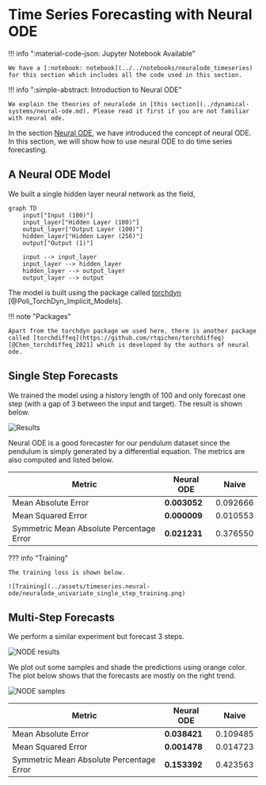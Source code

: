 # Time Series Forecasting with Neural ODE

!!! info ":material-code-json: Jupyter Notebook Available"

    We have a [:notebook: notebook](../../notebooks/neuralode_timeseries) for this section which includes all the code used in this section.


!!! info ":simple-abstract: Introduction to Neural ODE"

    We explain the theories of neuralode in [this section](../dynamical-systems/neural-ode.md). Please read it first if you are not familiar with neural ode.


In the section [Neural ODE](../dynamical-systems/neural-ode.md), we have introduced the concept of neural ODE. In this section, we will show how to use neural ODE to do time series forecasting.


## A Neural ODE Model

We built a single hidden layer neural network as the field,

```mermaid
graph TD
    input["Input (100)"]
    input_layer["Hidden Layer (100)"]
    output_layer["Output Layer (100)"]
    hidden_layer["Hidden Layer (256)"]
    output["Output (1)"]

    input --> input_layer
    input_layer --> hidden_layer
    hidden_layer --> output_layer
    output_layer --> output
```

The model is built using the package called [torchdyn](https://github.com/DiffEqML/torchdyn) [@Poli_TorchDyn_Implicit_Models].

!!! note "Packages"

    Apart from the torchdyn package we used here, there is another package called [torchdiffeq](https://github.com/rtqichen/torchdiffeq) [@Chen_torchdiffeq_2021] which is developed by the authors of neural ode.


## Single Step Forecasts

We trained the model using a history length of 100 and only forecast one step (with a gap of 3 between the input and target). The result is shown below.

![Results](../assets/timeseries.neural-ode/neuralode_univariate_results.png)

Neural ODE is a good forecaster for our pendulum dataset since the pendulum is simply generated by a differential equation. The metrics are also computed and listed below.

| Metric | Neural ODE | Naive |
| --- | --- | ---- |
| Mean Absolute Error | **0.003052** | 0.092666 |
| Mean Squared Error | **0.000009** | 0.010553 |
| Symmetric Mean Absolute Percentage Error | **0.021231** | 0.376550 |


??? info "Training"

    The training loss is shown below.

    ![Training](../assets/timeseries.neural-ode/neuralode_univariate_single_step_training.png)


## Multi-Step Forecasts

We perform a similar experiment but forecast 3 steps.

![NODE results](../assets/timeseries.neural-ode/neuralode_univariate_m_step_results.png)

We plot out some samples and shade the predictions using orange color. The plot below shows that the forecasts are mostly on the right trend.

![NODE samples](../assets/timeseries.neural-ode/neuralode_univariate_m_step_samples.png)


| Metric | Neural ODE | Naive |
| --- | --- | ---- |
| Mean Absolute Error | **0.038421** | 0.109485 |
| Mean Squared Error | **0.001478** | 0.014723 |
| Symmetric Mean Absolute Percentage Error | **0.153392** | 0.423563 |
